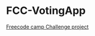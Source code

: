 # FCC-VotingApp
[Freecode camp Challenge project](https://www.freecodecamp.com/challenges/build-a-voting-app)
